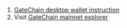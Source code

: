 
1. [GateChain desktop wallet instruction](../integration/gatechain-wallet.md)
2. Visit <a href="https://gatescan.org/index" target="_blank">GateChain mainnet explorer</a>
